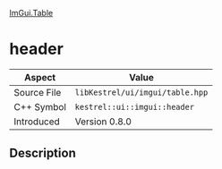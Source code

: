 [ImGui.Table](index.md)
# header
| Aspect | Value |
| --- | --- |
| Source File | `libKestrel/ui/imgui/table.hpp` |
| C++ Symbol | `kestrel::ui::imgui::header` |
| Introduced | Version 0.8.0 |
## Description
